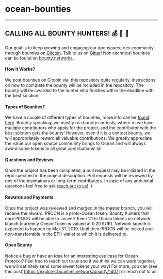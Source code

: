 # ocean-bounties

---
CALLING ALL BOUNTY HUNTERS! :moneybag: :money_with_wings: :gun:
---

Our goal is to keep growing and engaging our opensource dev community through bounties on [Gitcoin](https://gitcoin.co/explorer?network=mainnet&keywords=oceanprotocol&order_by=-web3_created). Talk to us on [Gitter](https://gitter.im/oceanprotocol/Lobby)! Non-technical bounties can be found on [bounty.networks](https://explorer.bounties.network/explorer?bountyStage=active&platform=bounties-network&search=ocean).

#### How It Works?
We post bounties on [Gitcoin](https://gitcoin.co/explorer?network=mainnet&keywords=oceanprotocol&order_by=-web3_created) via. this repository quite regularly. Instructions on how to complete the bounty will be included in the repository. The bounty will be awarded to the hunter who finishes within the deadline with the best solution. 

#### Types of Bounties?
We have a couple of different types of bounties, more info can be [found here](https://gitcoin.co/how/funder). Broadly speaking, we mostly run bounty contests, where-in we have multiple contributors who apply for the project, and the contributor with the best solution gets the bounty! However, even if it is a contest bounty, we will appropriately reward all valuable contributions. We greatly appreciate the value our open source community brings to Ocean and will always award some tokens to all great contributions! :smiley:

#### Questions and Reviews
Once the project has been completed, a pull request may be initiated in the repo specified in the project description. Pull requests will be reviewed by one of the maintainers or long-term contributors. In case of any additional questions feel free to ask [reach out to us!](https://gitter.im/oceanprotocol/Lobby) :)

#### Rewards and Payments
Once the project was reviewed and merged in the master branch, you will receive the reward. PROCN is a proto-Ocean token. Bounty hunters that earn PROCN will be able to convert them 1:1 to Ocean tokens on network launch (currently Ocean Token is valued at 0.20 EUR). Network launch is expected to happen by Mar 31, 2019. Until then PROCN will be locked and non-transferrable in the ETH wallet to which it is delivered to. 

#### Open Bounty
Notice a bug or have an idea for an interesting use case for Ocean Protocol? Feel free to reach out to us and if we think we can work together, we will definitely send some sweet tokens your way! For more, you can (see this post)[https://explorer.bounties.network/bounty/1407] or reach out to us. 
